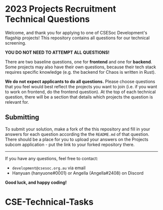# 2023 Projects Recruitment Technical Questions

Welcome, and thank you for applying to one of CSESoc Development's flagship projects!
This repository contains all questions for our technical screening.

**YOU DO NOT NEED TO ATTEMPT ALL QUESTIONS!**

There are two baseline questions, one for **frontend** and one for **backend**. Some projects
may also have their own questions, because their tech stack requires specific knowledge
(e.g. the backend for Chaos is written in Rust).

**We do not expect applicants to do all questions.** Please choose questions that you
feel would best reflect the projects you want to join (i.e. if you want to work on
frontend, do the frontend question). At the top of each technical question, there
will be a section that details which projects the question is relevant for.

## Submitting

To submit your solution, make a fork of the this repository and fill in your answers
for each question according the the `README.md` of that question. There should be a
place for you to upload your answers on the Projects subcom application - put the link
to your forked repository there.

---

If you have any questions, feel free to contact:

- `development@csesoc.org.au` via email
- Hanyuan (hanyuone#0001) or Angella (Angella#2408) on Discord

**Good luck, and happy coding!**
# CSE-Technical-Tasks
